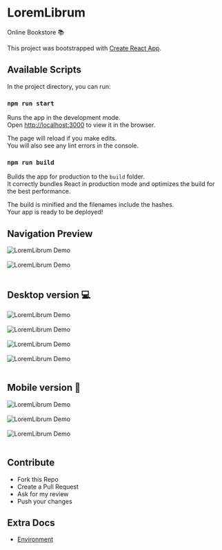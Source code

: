 # LoremLibrum
Online Bookstore :books:

This project was bootstrapped with [Create React App](https://github.com/facebook/create-react-app).

## Available Scripts

In the project directory, you can run:

### `npm run start`

Runs the app in the development mode.<br />
Open [http://localhost:3000](http://localhost:3000) to view it in the browser.

The page will reload if you make edits.<br />
You will also see any lint errors in the console.

### `npm run build`

Builds the app for production to the `build` folder.<br />
It correctly bundles React in production mode and optimizes the build for the best performance.

The build is minified and the filenames include the hashes.<br />
Your app is ready to be deployed!

## Navigation Preview

![LoremLibrum Demo](demo/gif1.gif)<br /><br />
![LoremLibrum Demo](demo/gif2.gif)<br /><br />

## Desktop version :computer:
![LoremLibrum Demo](demo/img1.png)<br /><br />
![LoremLibrum Demo](demo/img2.png)<br /><br />
![LoremLibrum Demo](demo/img3.png)<br /><br />
![LoremLibrum Demo](demo/img4.png)<br /><br />

## Mobile version :iphone:
![LoremLibrum Demo](demo/img5.png)<br /><br />
![LoremLibrum Demo](demo/img6.png)<br /><br />
![LoremLibrum Demo](demo/img7.png)<br /><br />

## Contribute
- Fork this Repo
- Create a Pull Request
- Ask for my review
- Push your changes

## Extra Docs
- [Environment](docs/Environment.md)